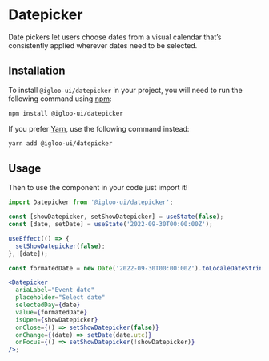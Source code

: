 # Datepicker

Date pickers let users choose dates from a visual calendar that’s consistently applied wherever dates need to be selected.

<Example />

<ReferenceLinks />

## Installation

To install `@igloo-ui/datepicker` in your project, you will need to run the following command using [npm](https://www.npmjs.com/):

```bash
npm install @igloo-ui/datepicker
```

If you prefer [Yarn](https://classic.yarnpkg.com/en/), use the following command instead:

```bash
yarn add @igloo-ui/datepicker
```

## Usage

Then to use the component in your code just import it!

```jsx
import Datepicker from '@igloo-ui/datepicker';

const [showDatepicker, setShowDatepicker] = useState(false);
const [date, setDate] = useState('2022-09-30T00:00:00Z');

useEffect(() => {
  setShowDatepicker(false);
}, [date]);

const formatedDate = new Date('2022-09-30T00:00:00Z').toLocaleDateString();

<Datepicker
  ariaLabel="Event date"
  placeholder="Select date"
  selectedDay={date}
  value={formatedDate}
  isOpen={showDatepicker}
  onClose={() => setShowDatepicker(false)}
  onChange={(date) => setDate(date.utc)}
  onFocus={() => setShowDatepicker(!showDatepicker)}
/>;
```
